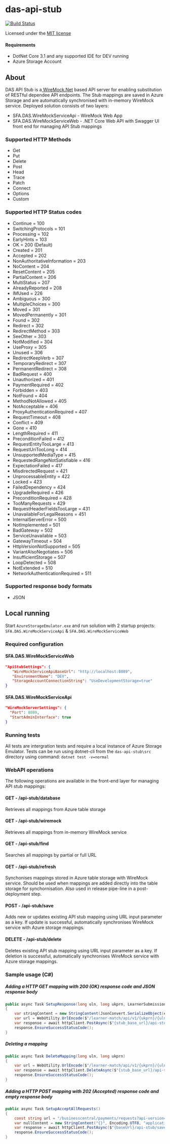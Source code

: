 # das-api-stub
[![Build Status](https://sfa-gov-uk.visualstudio.com/Digital%20Apprenticeship%20Service/_apis/build/status/Shared%20Services/das-api-stub?repoName=SkillsFundingAgency%2Fdas-api-stub&branchName=main)](https://sfa-gov-uk.visualstudio.com/Digital%20Apprenticeship%20Service/_build/latest?definitionId=2316&repoName=SkillsFundingAgency%2Fdas-api-stub&branchName=main)

Licensed under the [MIT license](https://github.com/SkillsFundingAgency/das-employer-incentives/blob/master/LICENSE)

#### Requirements
* DotNet Core 3.1 and any supported IDE for DEV running
* Azure Storage Account

## About

DAS API Stub is a<a href="https://github.com/WireMock-Net/WireMock.Net" target="_blank"> WireMock.Net</a> based API server for enabling substitution of RESTful dependee API endpoints. The Stub mappings are saved in Azure Storage and are automatically synchronised with in-memory WireMock service. Deployed solution consists of two layers:
* SFA.DAS.WireMockServiceApi - WireMock Web App
* SFA.DAS.WireMockServiceWeb - .NET Core Web API with Swagger UI front end for managing API Stub mappings

### Supported HTTP Methods
* Get
* Put
* Delete
* Post
* Head
* Trace
* Patch
* Connect
* Options
* Custom

### Supported HTTP Status codes
* Continue = 100
* SwitchingProtocols = 101
* Processing = 102
* EarlyHints = 103
* OK = 200 (Default)
* Created = 201
* Accepted = 202
* NonAuthoritativeInformation = 203
* NoContent = 204
* ResetContent = 205
* PartialContent = 206
* MultiStatus = 207
* AlreadyReported = 208
* IMUsed = 226
* Ambiguous = 300
* MultipleChoices = 300
* Moved = 301
* MovedPermanently = 301
* Found = 302
* Redirect = 302
* RedirectMethod = 303
* SeeOther = 303
* NotModified = 304
* UseProxy = 305
* Unused = 306
* RedirectKeepVerb = 307
* TemporaryRedirect = 307
* PermanentRedirect = 308
* BadRequest = 400
* Unauthorized = 401
* PaymentRequired = 402
* Forbidden = 403
* NotFound = 404
* MethodNotAllowed = 405
* NotAcceptable = 406
* ProxyAuthenticationRequired = 407
* RequestTimeout = 408
* Conflict = 409
* Gone = 410
* LengthRequired = 411
* PreconditionFailed = 412
* RequestEntityTooLarge = 413
* RequestUriTooLong = 414
* UnsupportedMediaType = 415
* RequestedRangeNotSatisfiable = 416
* ExpectationFailed = 417
* MisdirectedRequest = 421
* UnprocessableEntity = 422
* Locked = 423
* FailedDependency = 424
* UpgradeRequired = 426
* PreconditionRequired = 428
* TooManyRequests = 429
* RequestHeaderFieldsTooLarge = 431
* UnavailableForLegalReasons = 451
* InternalServerError = 500
* NotImplemented = 501
* BadGateway = 502
* ServiceUnavailable = 503
* GatewayTimeout = 504
* HttpVersionNotSupported = 505
* VariantAlsoNegotiates = 506
* InsufficientStorage = 507
* LoopDetected = 508
* NotExtended = 510
* NetworkAuthenticationRequired = 511

### Supported response body formats
* JSON

## Local running
Start `AzureStorageEmulator.exe` and run solution with 2 startup projects: `SFA.DAS.WireMockServiceApi` & `SFA.DAS.WireMockServiceWeb`

### Required configuration
#### SFA.DAS.WireMockServiceWeb
```json
"ApiStubSettings": {
   "WireMockServiceApiBaseUrl": "http://localhost:8089",
   "EnvironmentName": "DEV",
   "StorageAccountConnectionString": "UseDevelopmentStorage=true"
}
```
#### SFA.DAS.WireMockServiceApi
```json
"WireMockServerSettings": {
  "Port": 8089,
  "StartAdminInterface": true
}
```
### Running tests
All tests are intergration tests and require a local instance of Azure Storage Emulator. Tests can be run using dotnet-cli from the `das-api-stub\src` directory using command: `dotnet test -v=normal`

### WebAPI operations
The following operations are available in the front-end layer for managing API stub mappings:
#### GET - /api-stub/database
Retrieves all mappings from Azure table storage
#### GET - /api-stub/wiremock
Retrieves all mappings from in-memory WireMock service
#### GET - /api-stub/find
Searches all mappings by partial or full URL
#### GET - /api-stub/refresh
Synchonises mappings stored in Azure table storage with WireMock service. Should be used when mappings are added directly into the table storage for synchornisation. Also used in release pipe-line in a post-deployment step.
#### POST - /api-stub/save
Adds new or updates existing API stub mapping using URL input parameter as a key. If update is successful, automatically synchronises WireMock service with Azure storage mappings.
#### DELETE - /api-stub/delete
Deletes existing API stub mapping using URL input parameter as a key. If deletion is successful, automatically synchronises WireMock service with Azure storage mappings.

### Sample usage (C#)
##### Adding a HTTP GET mapping with 200 (OK) response code and JSON response body
```csharp
public async Task SetupResponse(long uln, long ukprn, LearnerSubmissionDto expectedResponse)
{
    var stringContent = new StringContent(JsonConvert.SerializeObject(expectedResponse), Encoding.UTF8, "application/json");
    var url = WebUtility.UrlEncode($"/learner-match/api/v1/{ukprn}/{uln}?");
    var response = await httpClient.PostAsync($"{stub_base_url}/api-stub/save?httpMethod=Get&url={url}", stringContent);
    response.EnsureSuccessStatusCode();
}
```

##### Deleting a mapping
```csharp
public async Task DeleteMapping(long uln, long ukprn)
{
    var url = WebUtility.UrlEncode($"/learner-match/api/v1/{ukprn}/{uln}?");
    var response = await httpClient.DeleteAsync($"{stub_base_url}/api-stub/delete?httpMethod=Get&url={url}");
    response.EnsureSuccessStatusCode();
}
```

##### Adding a HTTP POST mapping with 202 (Accepted) response code and empty response body
```csharp
public async Task SetupAcceptAllRequests()
{
    const string url = "/businesscentral/payments/requests?api-version=2020-10-01";
    var nullContent = new StringContent("{}", Encoding.UTF8, "application/json");
    var response = await httpClient.PostAsync($"{baseUrl}/api-stub/save?httpMethod=Post&url={WebUtility.UrlEncode(url)}&httpStatusCode=202", nullContent);
    response.EnsureSuccessStatusCode();
}
```
